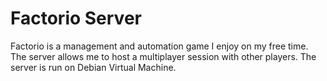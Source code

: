 # Factorio Server

Factorio is a management and automation game I enjoy on my free time. The server allows me to host a multiplayer session with other 
players. The server is run on Debian Virtual Machine. 


